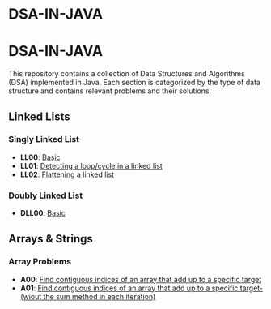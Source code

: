 # DSA-IN-JAVA
# DSA-IN-JAVA

This repository contains a collection of Data Structures and Algorithms (DSA) implemented in Java. Each section is categorized by the type of data structure and contains relevant problems and their solutions.

## Linked Lists

### Singly Linked List
- **LL00**: [Basic](LinkedList/src/LL00.java)<br>
- **LL01**: [Detecting a loop/cycle in a linked list](LinkedList/src/LL01.java)<br>
- **LL02**: [Flattening a linked list](LinkedList/src/LL02.java)<br>

### Doubly Linked List
- **DLL00**: [Basic](DoublyLinkedList/src/DLL00.java)<br>

## Arrays & Strings

### Array Problems
- **A00**: [Find contiguous indices of an array that add up to a specific target](Array/src/A00.java)<br>
- **A01**: [Find contiguous indices of an array that add up to a specific target-(wiout the sum method in each iteration)](Array/src/A01.java)<br>